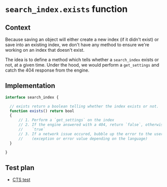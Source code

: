 # `search_index.exists` function

## Context

Because saving an object will either create a new index (if it didn't exist) or
save into an existing index, we don't have any method to ensure we're working
on an index that doesn't exist.

The idea is to define a method which tells whether a `search_index` exists or
not, at a given time. Under the hood, we would perform a `get_settings` and
catch the 404 response from the engine.

## Implementation

```ts
interface search_index {

  // exists return a boolean telling whether the index exists or not.
  function exists() return bool
  {
      // 1. Perform a `get_settings` on the index
      // 2. If the engine answered with a 404, return `false`, otherwise return
      //    `true`
      // 3. If a network issue occured, bubble up the error to the user
      //    (exception or error value depending on the language)
  }

}
```

## Test plan

 - [CTS test](../common-test-suite#exists)
